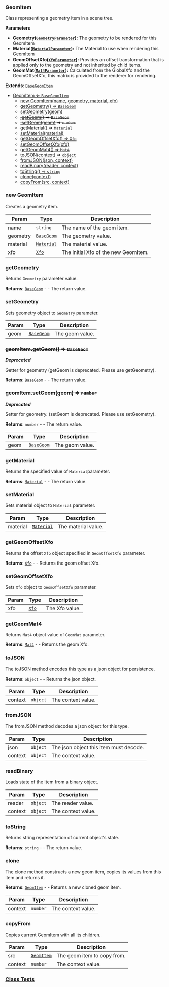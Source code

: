 <a name="GeomItem"></a>

### GeomItem 
Class representing a geometry item in a scene tree.

**Parameters**
* **Geometry([`GeometryParameter`](api/SceneTree\Parameters\GeometryParameter.md)):** The geometry to be rendered for this GeomItem
* **Material([`MaterialParameter`](api/SceneTree\Parameters\MaterialParameter.md)):** The Material to use when rendering this GeomItem
* **GeomOffsetXfo([`XfoParameter`](api/SceneTree\Parameters\XfoParameter.md)):** Provides an offset transformation that is applied only to the geometry and not inherited by child items.
* **GeomMat([`Mat4Parameter`](api/SceneTree\Parameters\Mat4Parameter.md)):** Calculated from the GlobalXfo and the GeomOffsetXfo, this matrix is provided to the renderer for rendering.


**Extends**: <code>[BaseGeomItem](api/SceneTree\BaseGeomItem.md)</code>  

* [GeomItem ⇐ <code>BaseGeomItem</code>](#GeomItem)
    * [new GeomItem(name, geometry, material, xfo)](#new-GeomItem)
    * [getGeometry() ⇒ <code>BaseGeom</code>](#getGeometry)
    * [setGeometry(geom)](#setGeometry)
    * ~~[.getGeom()](#GeomItem+getGeom) ⇒ <code>BaseGeom</code>~~
    * ~~[.setGeom(geom)](#GeomItem+setGeom) ⇒ <code>number</code>~~
    * [getMaterial() ⇒ <code>Material</code>](#getMaterial)
    * [setMaterial(material)](#setMaterial)
    * [getGeomOffsetXfo() ⇒ <code>Xfo</code>](#getGeomOffsetXfo)
    * [setGeomOffsetXfo(xfo)](#setGeomOffsetXfo)
    * [getGeomMat4() ⇒ <code>Mat4</code>](#getGeomMat4)
    * [toJSON(context) ⇒ <code>object</code>](#toJSON)
    * [fromJSON(json, context)](#fromJSON)
    * [readBinary(reader, context)](#readBinary)
    * [toString() ⇒ <code>string</code>](#toString)
    * [clone(context)](#clone)
    * [copyFrom(src, context)](#copyFrom)

<a name="new_GeomItem_new"></a>

### new GeomItem
Creates a geometry item.


| Param | Type | Description |
| --- | --- | --- |
| name | <code>string</code> | The name of the geom item. |
| geometry | <code>[BaseGeom](api/SceneTree\Geometry\BaseGeom.md)</code> | The geometry value. |
| material | <code>[Material](api/SceneTree\Material.md)</code> | The material value. |
| xfo | <code>[Xfo](api/Math\Xfo.md)</code> | The initial Xfo of the new GeomItem. |

<a name="GeomItem+getGeometry"></a>

### getGeometry
Returns `Geometry` parameter value.


**Returns**: <code>[BaseGeom](api/SceneTree\Geometry\BaseGeom.md)</code> - - The return value.  
<a name="GeomItem+setGeometry"></a>

### setGeometry
Sets geometry object to `Geometry` parameter.



| Param | Type | Description |
| --- | --- | --- |
| geom | <code>[BaseGeom](api/SceneTree\Geometry\BaseGeom.md)</code> | The geom value. |

<a name="GeomItem+getGeom"></a>

### ~~geomItem.getGeom() ⇒ <code>BaseGeom</code>~~
***Deprecated***

Getter for geometry (getGeom is deprecated. Please use getGeometry).


**Returns**: <code>[BaseGeom](api/SceneTree\Geometry\BaseGeom.md)</code> - - The return value.  
<a name="GeomItem+setGeom"></a>

### ~~geomItem.setGeom(geom) ⇒ <code>number</code>~~
***Deprecated***

Setter for geometry. (setGeom is deprecated. Please use setGeometry).


**Returns**: <code>number</code> - - The return value.  

| Param | Type | Description |
| --- | --- | --- |
| geom | <code>[BaseGeom](api/SceneTree\Geometry\BaseGeom.md)</code> | The geom value. |

<a name="GeomItem+getMaterial"></a>

### getMaterial
Returns the specified value of `Material`parameter.


**Returns**: <code>[Material](api/SceneTree\Material.md)</code> - - The return value.  
<a name="GeomItem+setMaterial"></a>

### setMaterial
Sets material object to `Material` parameter.



| Param | Type | Description |
| --- | --- | --- |
| material | <code>[Material](api/SceneTree\Material.md)</code> | The material value. |

<a name="GeomItem+getGeomOffsetXfo"></a>

### getGeomOffsetXfo
Returns the offset `Xfo` object specified in `GeomOffsetXfo` parameter.


**Returns**: <code>[Xfo](api/Math\Xfo.md)</code> - - Returns the geom offset Xfo.  
<a name="GeomItem+setGeomOffsetXfo"></a>

### setGeomOffsetXfo
Sets `Xfo` object to `GeomOffsetXfo` parameter.



| Param | Type | Description |
| --- | --- | --- |
| xfo | <code>[Xfo](api/Math\Xfo.md)</code> | The Xfo value. |

<a name="GeomItem+getGeomMat4"></a>

### getGeomMat4
Returns `Mat4` object value of `GeomMat` parameter.


**Returns**: <code>[Mat4](api/Math\Mat4.md)</code> - - Returns the geom Xfo.  
<a name="GeomItem+toJSON"></a>

### toJSON
The toJSON method encodes this type as a json object for persistence.


**Returns**: <code>object</code> - - Returns the json object.  

| Param | Type | Description |
| --- | --- | --- |
| context | <code>object</code> | The context value. |

<a name="GeomItem+fromJSON"></a>

### fromJSON
The fromJSON method decodes a json object for this type.



| Param | Type | Description |
| --- | --- | --- |
| json | <code>object</code> | The json object this item must decode. |
| context | <code>object</code> | The context value. |

<a name="GeomItem+readBinary"></a>

### readBinary
Loads state of the Item from a binary object.



| Param | Type | Description |
| --- | --- | --- |
| reader | <code>object</code> | The reader value. |
| context | <code>object</code> | The context value. |

<a name="GeomItem+toString"></a>

### toString
Returns string representation of current object's state.


**Returns**: <code>string</code> - - The return value.  
<a name="GeomItem+clone"></a>

### clone
The clone method constructs a new geom item, copies its values
from this item and returns it.


**Returns**: [<code>GeomItem</code>](#GeomItem) - - Returns a new cloned geom item.  

| Param | Type | Description |
| --- | --- | --- |
| context | <code>number</code> | The context value. |

<a name="GeomItem+copyFrom"></a>

### copyFrom
Copies current GeomItem with all its children.



| Param | Type | Description |
| --- | --- | --- |
| src | [<code>GeomItem</code>](#GeomItem) | The geom item to copy from. |
| context | <code>number</code> | The context value. |



### [Class Tests](api/SceneTree/GeomItem.test)